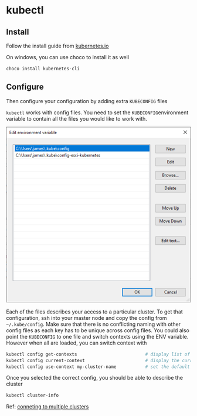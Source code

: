 # kubectl

## Install

Follow the install guide from [kubernetes.io](https://kubernetes.io/docs/tasks/tools/install-kubectl/)

On windows, you can use choco to install it as well

```powershell
choco install kubernetes-cli
```

## Configure

Then configure your configuration by adding extra `KUBECONFIG` files

`kubectl` works with config files. You need to set the `KUBECONFIG`environment variable to contain all the files you would like to work with.

![1571604877989](1571604877989.png)

Each of the files describes your access to a particular cluster. To get that configuration, ssh into your master node and copy the config from `~/.kube/config`. Make sure that there is no conflicting naming with other config files as each key has to be unique across config files. You could also point the `KUBECONFIG` to one file and switch contexts using the ENV variable. However when all are loaded, you can switch context with

```	bash
kubectl config get-contexts                          # display list of contexts 
kubectl config current-context                       # display the current-context
kubectl config use-context my-cluster-name           # set the default context to my-cluster-name

```

Once you selected the correct config, you should be able to describe the cluster

```bash
kubectl cluster-info
```

Ref: [conneting to multiple clusters](https://kubernetes.io/docs/tasks/access-application-cluster/configure-access-multiple-clusters/)